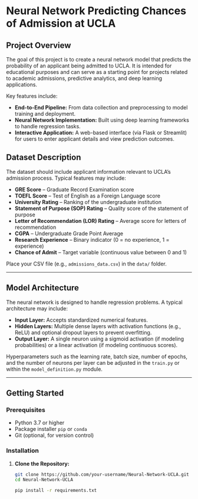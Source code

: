 # Neural Network Predicting Chances of Admission at UCLA 
 
## Project Overview

The goal of this project is to create a neural network model that predicts the probability of an applicant being admitted to UCLA. It is intended for educational purposes and can serve as a starting point for projects related to academic admissions, predictive analytics, and deep learning applications.

Key features include:

- **End-to-End Pipeline:** From data collection and preprocessing to model training and deployment.
- **Neural Network Implementation:** Built using deep learning frameworks to handle regression tasks.
- **Interactive Application:** A web-based interface (via Flask or Streamlit) for users to enter applicant details and view prediction outcomes.

## Dataset Description

The dataset should include applicant information relevant to UCLA’s admission process. Typical features may include:

- **GRE Score** – Graduate Record Examination score  
- **TOEFL Score** – Test of English as a Foreign Language score  
- **University Rating** – Ranking of the undergraduate institution  
- **Statement of Purpose (SOP) Rating** – Quality score of the statement of purpose  
- **Letter of Recommendation (LOR) Rating** – Average score for letters of recommendation  
- **CGPA** – Undergraduate Grade Point Average  
- **Research Experience** – Binary indicator (0 = no experience, 1 = experience)  
- **Chance of Admit** – Target variable (continuous value between 0 and 1)

Place your CSV file (e.g., `admissions_data.csv`) in the `data/` folder.

---

## Model Architecture

The neural network is designed to handle regression problems. A typical architecture may include:

- **Input Layer:** Accepts standardized numerical features.  
- **Hidden Layers:** Multiple dense layers with activation functions (e.g., ReLU) and optional dropout layers to prevent overfitting.  
- **Output Layer:** A single neuron using a sigmoid activation (if modeling probabilities) or a linear activation (if modeling continuous scores).

Hyperparameters such as the learning rate, batch size, number of epochs, and the number of neurons per layer can be adjusted in the `train.py` or within the `model_definition.py` module.

---

## Getting Started

### Prerequisites

- Python 3.7 or higher  
- Package installer `pip` or `conda`  
- Git (optional, for version control)

### Installation

1. **Clone the Repository:**

   ```bash
   git clone https://github.com/your-username/Neural-Network-UCLA.git
   cd Neural-Network-UCLA

   pip install -r requirements.txt
